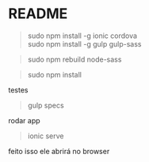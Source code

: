 # README #

> sudo npm install -g ionic cordova  
> sudo npm install -g gulp gulp-sass 

> sudo npm rebuild node-sass 

> sudo npm install

testes
> gulp specs

rodar app
> ionic serve

feito isso ele abrirá no browser
